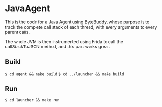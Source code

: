# JavaAgent
This is the code for a Java Agent using ByteBuddy, whose purpose is to track the complete call stack of each thread, with every arguments to every parent calls.

The whole JVM is then instrumented using Frida to call the callStackToJSON method, and this part works great.

## Build

`$ cd agent && make build`
`$ cd ../launcher && make build`

## Run

`$ cd launcher && make run`
